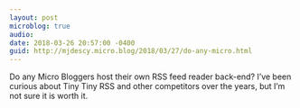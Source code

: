 ```yaml
---
layout: post
microblog: true
audio: 
date: 2018-03-26 20:57:00 -0400
guid: http://mjdescy.micro.blog/2018/03/27/do-any-micro.html
---
```

Do any Micro Bloggers host their own RSS feed reader back-end? I’ve been curious about Tiny Tiny RSS and other competitors over the years, but I’m not sure it is worth it.
